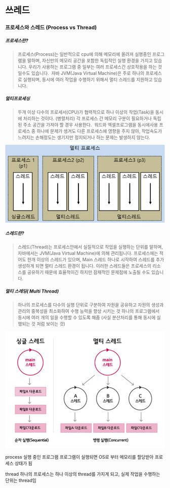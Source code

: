 ﻿# 쓰레드

 ### 프로세스와 스레드 (Process vs Thread)

##### 프로세스란?
>프로세스(Process)는 일반적으로 cpu에 의해 메모리에 올려져 실행중인 프로그램을 말하며, 자신만의 메모리 공간을 포함한 독립적인 실행 환경을 가지고 있습니다. 우리가 사용하는 프로그램 중 일부는 여러 프로세스간 상호작용을 하는 것일수도 있습니다. 
>자바 JVM(Java Virtual Machine)은 주로 하나의 프로세스로 실행되며, 동시에 여러 작업을 수행하기 위해서 멀티 스레드를 지원하고 있습니다.  

##### 멀티프로세싱
> 두개 이상 다수의 프로세서(CPU)가 협력적으로 하나 이상의 작업(Task)을 동시에 처리하는 것이다. (병렬처리)
> 각 프로세스 간 메모리 구분이 필요하거나 독립된 주소 공간을 가져야 할 경우 사용한다. 
> 워드와 엑셀프로그램을 동시에사용
>프로세스 중 하나에 문제가 생겨도 다른 프로세스에 영향을 주지 않아, 작업속도가 느려지는 손해정도는 생기지만 정지되거나 하는 문제는 발생하지 않는다.

 ![Alt text](image-83.png)
 
##### 스레드란?
   >스레드(Thread)는 프로세스안에서 실질적으로 작업을 실행하는 단위를 말하며, 자바에서는 JVM(Java Virtual Machine)에 의해 관리됩니다. 프로세스에는 적어도 한개 이상의 스레드가 있으며, Main 스레드 하나로 시작하여 스레드를 추가 생성하게 되면 멀티 스레드 환경이 됩니다. 이러한 스레드들은 프로세스의 리소스를 공유하기 때문에 효율적이긴 하지만 잠재적인 문제점에 노출될 수도 있습니다. 

##### 멀티 스레딩( Multi Thread)
   >하나의 프로세스를 다수의 실행 단위로 구분하여 자원을 공유하고 자원의 생성과 관리의 중복성을 최소화하여 수행 능력을 향상 시키는 것
   >하나의 프로그램에서 동시에 여러 개의 일을 수행할 수 있도록 해줌 (사실 분산처리를 통해 동시에 실행되는 것 처럼 보이는 것)
   
![Alt text](image-82.png)

process
실행 중인 프로그램
프로그램이 실행되면 OS로 부터 메모리를 할당받아 프로세스 상태가 됨


thread
하나의 프로세스는 하나 이상의 thread를 가지게 되고, 실제 작업을 수행하는 단위는 thread임



